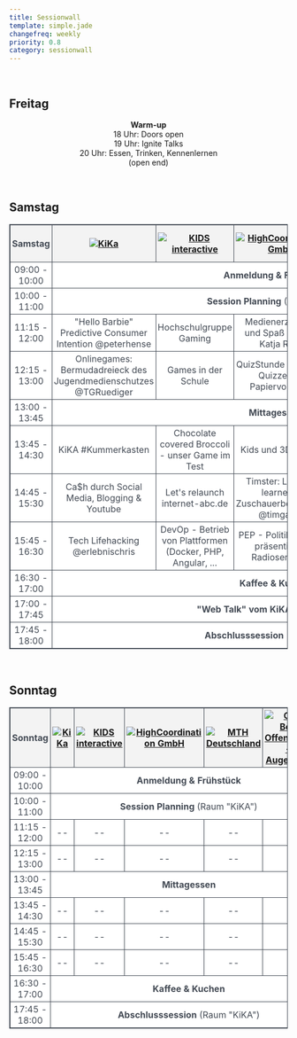 ```yaml
---
title: Sessionwall
template: simple.jade
changefreq: weekly
priority: 0.8
category: sessionwall
---
```


<!-- CSS Code -->
<style type="text/css" scoped>
table.SessionTable {
width:100%;
background-color:#FFFFFF;
border-collapse:collapse;
border-width:1px;
border-color:#434A54;
border-style:solid;
color:#434A54;
text-align: center;
}

table.SessionTable td, table.SessionTable th {
border-width:1px;
border-color:#434A54;
border-style:solid;
padding:3px;
}

table.SessionTable thead {
background-color:#F3F3F3;
}
</style>


<!-- Freitag -->
<p></br>
<h2>Freitag</h2>
<p style="text-align: center;">
<strong>Warm-up</strong><br />
18 Uhr: Doors open<br />
19 Uhr: Ignite Talks<br />
20 Uhr: Essen, Trinken, Kennenlernen<br />
(open end)</p>

<!-- SAMSTAG -->
<p></br>
<h2 id="samstag">Samstag</h2>
</p>
<table class="SessionTable">
<thead>
	<tr>
		<th>
			Samstag
		</th>
		<th>
			<a href="http://www.kika.de" title="KiKA" target="_blank" class="sponsor__link">
				<img src="/sponsoring/kika/kika.png" alt="KiKa" class="sponsor__logo">
			</a>
		</th>
		<th>
			<a href="http://www.kids-interactive.de/" title="KIDS interactive" target="_blank" class="sponsor__link">
				<img src="/sponsoring/kidsinteractive/kidsinteractive.png" alt="KIDS interactive" class="sponsor__logo">
			</a>
		</th>
		<th>
			<a href="http://www.highcoordination.de" title="High Coordination" target="_blank" class="sponsor__link">
				<img src="/sponsoring/x_highcoordination/x_highcoordination.png" alt="HighCoordination GmbH" class="sponsor__logo">
			</a>
		</th>
		<th>
			<a href="http://www.mth-deutschland.de" title="MTH" target="_blank" class="sponsor__link">
				<img src="/sponsoring/x_mth/mth.png" alt="MTH Deutschland" class="sponsor__logo">
			</a>
		</th>
		<th>
			<a href="http://offensichtlich.berlin" title="Optiker Berlin | Offensichtlich - Ihr Augenoptiker" target="_blank" class="sponsor__link">
				<img src="/sponsoring/offensichtlich/offensichtlich.png" alt="Optiker Berlin | Offensichtlich - Ihr Augenoptiker" class="sponsor__logo">
			</a>
		</th>
	</tr>
</thead>

<tbody>
	<tr>
		<td>09:00 - 10:00</td>
		<td colspan="5"><strong>Anmeldung & Frühstück</strong></td>
	</tr>
	<tr>
		<td>10:00 - 11:00</td>
		<td colspan="5"><strong>Session Planning</strong> (Raum "KiKA")</td>
	</tr>
		<tr>
		<td>11:15 - 12:00</td>
		<td>"Hello Barbie" Predictive Consumer Intention @peterhense</td>
		<td>Hochschulgruppe Gaming</td>
		<td>Medienerziehung und Spaß dabei - Katja Reim</td>
		<td>Musik für Kinder</td>
		<td>Beschwerdemarketing</td>
	</tr>
	<tr>
		<td>12:15 - 13:00</td>
		<td>Onlinegames: Bermudadreieck des Jugendmedienschutzes @TGRuediger</td>
		<td>Games in der Schule</td>
		<td>QuizStunde - Digitale Quizze aus Papiervorlagen</td>
		<td>Springschool Thüringen 2017</td>
		<td>Bücher für alle! Taktile Bilderbuchillustration für ein inklusives Medium</td>
	</tr>
	<tr>
		<td>13:00 - 13:45</td>
		<td colspan="5"><strong>Mittagessen</strong></td>
	</tr>
		<tr>
		<td>13:45 - 14:30</td>
		<td>KiKA #Kummerkasten</td>
		<td>Chocolate covered Broccoli - unser Game im Test</td>
		<td>Kids und 3D-Druck</td>
		<td>Netflix & Co. - welche SErien haben Swag?</td>
		<td>IT von Gehörlosen, IT für Gehörlose</td>
	</tr>
	<tr>
		<td>14:45 - 15:30</td>
		<td>Ca$h durch Social Media, Blogging & Youtube</td>
		<td>Let's relaunch internet-abc.de</td>
		<td>Timster: Lessons learned & Zuschauerbeteiligung @timgailus</td>
		<td>Webentwicklung Roundtable</td>
		<td>Junge Leute für's Medien machen begeistern @nellyonherway</td>
	</tr>
	<tr>
		<td>15:45 - 16:30</td>
		<td>Tech Lifehacking @erlebnischris</td>
		<td>DevOp - Betrieb von Plattformen (Docker, PHP, Angular, ...</td>
		<td>PEP - Politik einfach präsentiert - Radiosendung</td>
		<td>Tipss für Sport, Aris</td>
		<td>Medienjunkies erziehen Pubertiere</td>
	</tr>
	<tr>
		<td>16:30 - 17:00</td>
		<td colspan="5"><strong>Kaffee & Kuchen</strong></td>
	</tr>
	<tr>
		<td>17:00 - 17:45</td>
		<td colspan="5"><strong>"Web Talk" vom KiKA</strong> (Raum "KiKA")</td>
	</tr>
	<tr>
		<td>17:45 - 18:00</td>
		<td colspan="5"><strong>Abschlusssession</strong> (Raum "KiKA")</td>
	</tr>
</tbody>
</table>

<!-- Sonntag -->
<p></br>
<h2>Sonntag</h2>
</p>
<table class="SessionTable">
<thead>
	<tr>
		<th>
			Sonntag
		</th>
		<th>
			<a href="http://www.kika.de" title="KiKA" target="_blank" class="sponsor__link">
				<img src="/sponsoring/kika/kika.png" alt="KiKa" class="sponsor__logo">
			</a>
		</th>
		<th>
			<a href="http://www.kids-interactive.de" title="KIDS interactive" target="_blank" class="sponsor__link">
				<img src="/sponsoring/kidsinteractive/kidsinteractive.png" alt="KIDS interactive" class="sponsor__logo">
			</a>
		</th>
		<th>
			<a href="http://www.highcoordination.de" title="High Coordination" target="_blank" class="sponsor__link">
				<img src="/sponsoring/x_highcoordination/x_highcoordination.png" alt="HighCoordination GmbH" class="sponsor__logo">
			</a>
		</th>
		<th>
			<a href="http://www.mth-deutschland.de" title="MTH" target="_blank" class="sponsor__link">
				<img src="/sponsoring/x_mth/mth.png" alt="MTH Deutschland" class="sponsor__logo">
			</a>
		</th>
		<th>
			<a href="http://offensichtlich.berlin" title="Optiker Berlin | Offensichtlich - Ihr Augenoptiker" target="_blank" class="sponsor__link">
				<img src="/sponsoring/offensichtlich/offensichtlich.png" alt="Optiker Berlin | Offensichtlich - Ihr Augenoptiker" class="sponsor__logo">
			</a>
		</th>
	</tr>
</thead>

<tbody>
	<tr>
		<td>09:00 - 10:00</td>
		<td colspan="5"><strong>Anmeldung & Frühstück</strong></td>
	</tr>
	<tr>
		<td>10:00 - 11:00</td>
		<td colspan="5"><strong>Session Planning</strong> (Raum "KiKA")</td>
	</tr>
		<tr>
		<td>11:15 - 12:00</td>
		<td>--</td>
		<td>--</td>
		<td>--</td>
		<td>--</td>
		<td>--</td>
	</tr>
	<tr>
		<td>12:15 - 13:00</td>
		<td>--</td>
		<td>--</td>
		<td>--</td>
		<td>--</td>
		<td>--</td>
	</tr>
	<tr>
		<td>13:00 - 13:45</td>
		<td colspan="5"><strong>Mittagessen</strong></td>
	</tr>
		<tr>
		<td>13:45 - 14:30</td>
		<td>--</td>
		<td>--</td>
		<td>--</td>
		<td>--</td>
		<td>--</td>
	</tr>
	<tr>
		<td>14:45 - 15:30</td>
		<td>--</td>
		<td>--</td>
		<td>--</td>
		<td>--</td>
		<td>--</td>
	</tr>
	<tr>
		<td>15:45 - 16:30</td>
		<td>--</td>
		<td>--</td>
		<td>--</td>
		<td>--</td>
		<td>--</td>
	</tr>
	<tr>
		<td>16:30 - 17:00</td>
		<td colspan="5"><strong>Kaffee & Kuchen</strong></td>
	</tr>
	<tr>
		<td>17:45 - 18:00</td>
		<td colspan="5"><strong>Abschlusssession</strong> (Raum "KiKA")</td>
	</tr>
</tbody>
</table>